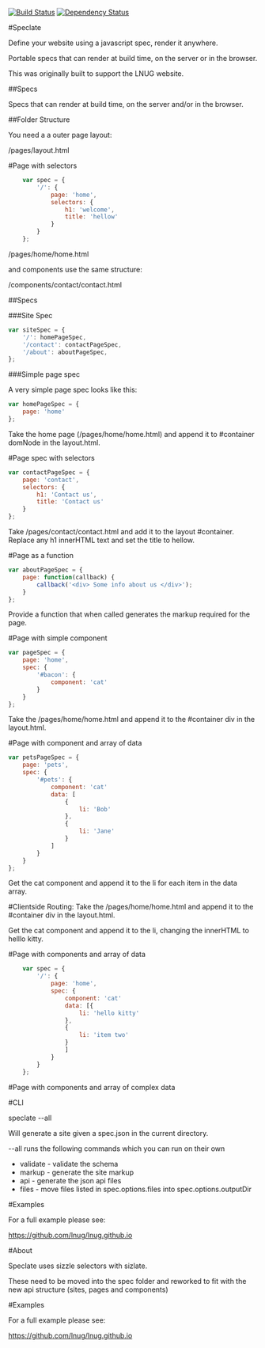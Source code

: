 [![Build Status](https://travis-ci.org/simonmcmanus/speclate.svg?branch=master)](https://travis-ci.org/simonmcmanus/speclate)
[![Dependency Status](https://dependencyci.com/github/simonmcmanus/speclate/badge)](https://dependencyci.com/github/simonmcmanus/speclate)

#Speclate

Define your website using a javascript spec, render it anywhere.

Portable specs that can render at build time, on the server or in the browser.

This was originally built to support the LNUG website.


##Specs

Specs that can render at build time, on the server and/or in the browser.


##Folder Structure

You need a a outer page layout:

/pages/layout.html

#Page with selectors


```js
    var spec = {
        '/': {
            page: 'home',
            selectors: {
                h1: 'welcome',
                title: 'hellow'
            }
        }
    };
```

/pages/home/home.html

and components use the same structure:

/components/contact/contact.html

##Specs

###Site Spec

```js
var siteSpec = {
    '/': homePageSpec,
    '/contact': contactPageSpec,
    '/about': aboutPageSpec,
};
```

###Simple page spec

A very simple page spec looks like this:

```js
var homePageSpec = {
    page: 'home'
};
```

Take the home page (/pages/home/home.html) and append it to #container domNode in the layout.html.


#Page spec with selectors

```js
var contactPageSpec = {
    page: 'contact',
    selectors: {
        h1: 'Contact us',
        title: 'Contact us'
    }
};
```

Take /pages/contact/contact.html and add it to the layout #container.
Replace any h1 innerHTML text and set the title to hellow.


#Page as a function

```js
var aboutPageSpec = {
    page: function(callback) {
        callback('<div> Some info about us </div>');
    }
};
```

Provide a function that when called generates the markup required for the page.

#Page with simple component

```js
var pageSpec = {
    page: 'home',
    spec: {
        '#bacon': {
            component: 'cat'
        }
    }
};
```

Take the /pages/home/home.html and append it to the #container div in the layout.html.

#Page with component and array of data

```js
var petsPageSpec = {
    page: 'pets',
    spec: {
        '#pets': {
            component: 'cat'
            data: [
                {
                    li: 'Bob'
                },
                {
                    li: 'Jane'
                }
            ]
        }
    }
};
```

Get the cat component and append it to the li for each item in the data array.


#Clientside Routing:
Take the /pages/home/home.html and append it to the #container div in the layout.html.

Get the cat component and append it to the li, changing the innerHTML to helllo kitty.


#Page with components and array of data

```js
    var spec = {
        '/': {
            page: 'home',
            spec: {
                component: 'cat'
                data: [{
                    li: 'hello kitty'
                },
                {
                    li: 'item two'
                }
                ]
            }
        }
    };
```


#Page with components and array of complex data


#CLI

speclate --all

Will generate a site given a spec.json in the current directory.

--all runs the following commands which you can run on their own

* validate - validate the schema
* markup - generate the site markup
* api - generate the json api files
* files - move files listed in spec.options.files into spec.options.outputDir



#Examples

For a full example please see:

https://github.com/lnug/lnug.github.io


#About


Speclate uses sizzle selectors with sizlate.

These need to be moved into the spec folder and reworked to fit with the new api structure (sites, pages and components)


#Examples

For a full example please see:

https://github.com/lnug/lnug.github.io
